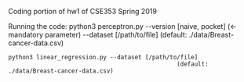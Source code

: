 Coding portion of hw1 of CSE353 Spring 2019

Running the code:
	python3 perceptron.py --version [naive, pocket] (<- mandatory parameter)
						  --dataset [/path/to/file] (default: ./data/Breast-cancer-data.csv)
	
	python3 linear_regression.py --dataset [/path/to/file] 
													(default: ./data/Breast-cancer-data.csv)


